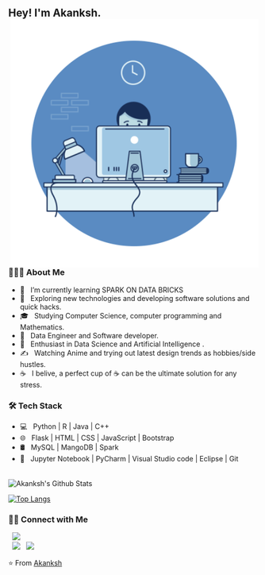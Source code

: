 <h2> Hey! I'm Akanksh.
<img align="right" alt="GIF" src="https://github.com/Akankshg-ByteWizard/Akankshg-ByteWizard/blob/main/hello.gif" width="500"/>

<h3> 👨🏻‍💻 About Me </h3>

- 🔭 &nbsp; I’m currently learning SPARK ON DATA BRICKS
- 🤔 &nbsp; Exploring new technologies and developing software solutions and quick hacks.
- 🎓 &nbsp; Studying Computer Science, computer programming and Mathematics.
- 💼 &nbsp; Data Engineer and Software developer.
- 🌱 &nbsp; Enthusiast in Data Science and Artificial Intelligence .
- ✍️ &nbsp; Watching Anime and trying out latest design trends as hobbies/side hustles.
- ☕ &nbsp; I belive, a perfect cup of ☕ can be the ultimate solution for any stress. 

<h3>🛠 Tech Stack</h3>

- 💻 &nbsp; Python | R | Java | C++  
- 🌐 &nbsp; Flask  | HTML | CSS | JavaScript | Bootstrap 
- 🛢 &nbsp; MySQL | MangoDB | Spark
- 🔧 &nbsp; Jupyter Notebook | PyCharm | Visual Studio code | Eclipse | Git

<br>

<img align="center" src="https://github-readme-stats.vercel.app/api?username=Akankshg-ByteWizard&include_all_commits=true&count_private=true&show_icons=true&line_height=20&title_color=7A7ADB&icon_color=2234AE&text_color=D3D3D3&bg_color=0,000000,130F40" alt="Akanksh's Github Stats">

</br>

[![Top Langs](https://github-readme-stats.vercel.app/api/top-langs/?username=Akankshg-ByteWizard&layout=compact&text_color=daf7dc&bg_color=151515)](https://github.com/Akanksh/github-readme-stats)


<h3> 🤝🏻 Connect with Me </h3>

&nbsp; <a href="https://www.instagram.com/xoxo_hari_/" target="_blank" rel="noopener noreferrer"><img src="https://img.icons8.com/plasticine/100/000000/instagram-new.png" width="50" /></a>  
&nbsp; <a href="https://www.linkedin.com/in/akanksh-gatla-071b70195/" target="_blank" rel="noopener noreferrer"><img src="https://img.icons8.com/plasticine/100/000000/linkedin.png" width="50" /></a>
&nbsp; <a href="mailto:gattla.akanksh@gmail.com" target="_blank" rel="noopener noreferrer"><img src="https://img.icons8.com/plasticine/100/000000/gmail.png"  width="50" /></a>
</p>

⭐️ From [Akanksh](https://github.com/Akankshg-ByteWizard)
